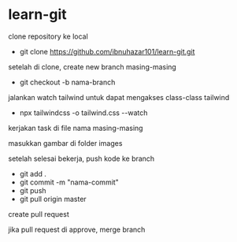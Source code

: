 # learn-git

clone repository ke local
- git clone https://github.com/ibnuhazar101/learn-git.git

setelah di clone, create new branch masing-masing
- git checkout -b nama-branch

jalankan watch tailwind untuk dapat mengakses class-class tailwind
- npx tailwindcss -o tailwind.css --watch

kerjakan task di file nama masing-masing

masukkan gambar di folder images

setelah selesai bekerja, push kode ke branch
- git add .
- git commit -m "nama-commit"
- git push
- git pull origin master

create pull request

jika pull request di approve, merge branch
